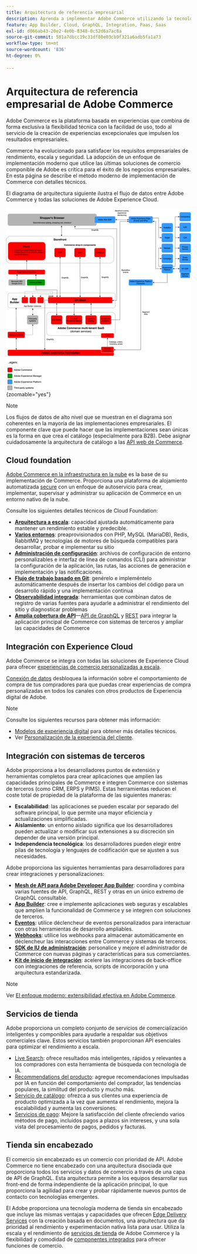 ```yaml
---
title: Arquitectura de referencia empresarial
description: Aprenda a implementar Adobe Commerce utilizando la tecnología de comercio componible más reciente de Adobe.
feature: App Builder, Cloud, GraphQL, Integration, Paas, Saas
exl-id: d066ab43-20e2-4e0b-8348-0c52d6a7ac8a
source-git-commit: 581a7dbcc19c31df80e03cb9f321a6adb5fa1a73
workflow-type: tm+mt
source-wordcount: '836'
ht-degree: 0%

---
```


# Arquitectura de referencia empresarial de Adobe Commerce

Adobe Commerce es la plataforma basada en experiencias que combina de forma exclusiva la flexibilidad técnica con la facilidad de uso, todo al servicio de la creación de experiencias excepcionales que impulsen los resultados empresariales.

Commerce ha evolucionado para satisfacer los requisitos empresariales de rendimiento, escala y seguridad. La adopción de un enfoque de implementación moderno que utilice las últimas soluciones de comercio componible de Adobe es crítica para el éxito de los negocios empresariales. En esta página se describe el método moderno de implementación de Commerce con detalles técnicos.

El diagrama de arquitectura siguiente ilustra el flujo de datos entre Adobe Commerce y todas las soluciones de Adobe Experience Cloud.

![Diagrama arquitectónico que muestra cómo se conecta Adobe Commerce a las soluciones de Experience Cloud](../../assets/playbooks/commerce-architecture-v3.svg){zoomable="yes"}

>[!NOTE]
>
>Los flujos de datos de alto nivel que se muestran en el diagrama son coherentes en la mayoría de las implementaciones empresariales. El componente clave que puede hacer que las implementaciones sean únicas es la forma en que crea el catálogo (especialmente para B2B). Debe asignar cuidadosamente la arquitectura de catálogo a las [API web de Commerce](https://developer.adobe.com/commerce/webapi/get-started/).

## Cloud foundation

[Adobe Commerce en la infraestructura en la nube](https://experienceleague.adobe.com/en/docs/commerce-cloud-service/user-guide/overview) es la base de su implementación de Commerce. Proporciona una plataforma de alojamiento automatizada [secure](../../security-and-compliance/shared-responsibility.md) con un enfoque de autoservicio para crear, implementar, supervisar y administrar su aplicación de Commerce en un entorno nativo de la nube.

Consulte los siguientes detalles técnicos de Cloud Foundation:

- [**Arquitectura a escala**](https://experienceleague.adobe.com/en/docs/commerce-cloud-service/user-guide/architecture/scaled-architecture): capacidad ajustada automáticamente para mantener un rendimiento estable y predecible.
- [**Varios entornos**](https://experienceleague.adobe.com/en/docs/commerce-cloud-service/user-guide/architecture/pro-architecture): preaprovisionados con PHP, MySQL (MariaDB), Redis, RabbitMQ y tecnologías de motores de búsqueda compatibles para desarrollar, probar e implementar su sitio
- [**Administración de configuración**](https://experienceleague.adobe.com/en/docs/commerce-cloud-service/user-guide/configure/overview): archivos de configuración de entorno personalizables e interfaz de línea de comandos (CLI) para administrar la configuración de la aplicación, las rutas, las acciones de generación e implementación y las notificaciones.
- [**Flujo de trabajo basado en Git**](https://experienceleague.adobe.com/en/docs/commerce-cloud-service/user-guide/architecture/pro-develop-deploy-workflow): genérelo e impleméntelo automáticamente después de insertar los cambios del código para un desarrollo rápido y una implementación continua
- [**Observabilidad integrada**](https://experienceleague.adobe.com/en/docs/commerce-cloud-service/user-guide/monitor/performance): herramientas que combinan datos de registro de varias fuentes para ayudarle a administrar el rendimiento del sitio y diagnosticar problemas
- [**Amplia cobertura de API**](https://developer.adobe.com/commerce/webapi/get-started/)—[API de GraphQL](https://developer.adobe.com/commerce/webapi/graphql/) y [REST](https://developer.adobe.com/commerce/webapi/rest) para integrar la aplicación principal de Commerce con sistemas de terceros y ampliar las capacidades de Commerce

## Integración con Experience Cloud

Adobe Commerce se integra con todas las soluciones de Experience Cloud para ofrecer [experiencias de comercio personalizadas a escala](https://experienceleague.adobe.com/en/docs/commerce-admin/customers/customers-menu/personalize-scale#customers-menu).

[Conexión de datos](https://experienceleague.adobe.com/en/docs/commerce-merchant-services/data-connection/overview) desbloquea la información sobre el comportamiento de compra de tus compradores para que puedas crear experiencias de compra personalizadas en todos los canales con otros productos de Experiencia digital de Adobe.

>[!NOTE]
>
>Consulte los siguientes recursos para obtener más información:
>
>- [Modelos de experiencia digital](https://experienceleague.adobe.com/en/docs/blueprints-learn/architecture/overview) para obtener más detalles técnicos.
>- Ver [Personalización de la experiencia del cliente](https://experienceleague.adobe.com/en/docs/events/the-skill-exchange-recordings/commerce/aug2024/personalization).


## Integración con sistemas de terceros

Adobe proporciona a los desarrolladores puntos de extensión y herramientas completos para crear aplicaciones que amplíen las capacidades principales de Commerce e integren Commerce con sistemas de terceros (como CRM, ERPS y PIMS). Estas herramientas reducen el coste total de propiedad de la plataforma de las siguientes maneras:

- **Escalabilidad**: las aplicaciones se pueden escalar por separado del software principal, lo que permite una mayor eficiencia y actualizaciones simplificadas.
- **Aislamiento**: un entorno aislado significa que los desarrolladores pueden actualizar o modificar sus extensiones a su discreción sin depender de una versión principal.
- **Independencia tecnológica**: los desarrolladores pueden elegir entre pilas de tecnología y lenguajes de codificación que se ajusten a sus necesidades.

Adobe proporciona las siguientes herramientas para desarrolladores para crear integraciones y personalizaciones:

- [**Mesh de API para Adobe Developer App Builder**](https://developer.adobe.com/graphql-mesh-gateway/): coordina y combina varias fuentes de API, GraphQL, REST y otras en un único extremo de GraphQL consultable.
- [**App Builder**](https://developer.adobe.com/app-builder/docs/overview/): cree e implemente aplicaciones web seguras y escalables que amplíen la funcionalidad de Commerce y se integren con soluciones de terceros.
- [**Eventos**](https://developer.adobe.com/commerce/extensibility/events/): utilice déclencheur de eventos personalizados para interactuar con otras herramientas de desarrollo ampliables.
- [**Webhooks**](https://developer.adobe.com/commerce/extensibility/webhooks/): utilice los webhooks para almacenar automáticamente en déclencheur las interacciones entre Commerce y sistemas de terceros.
- [**SDK de IU de administración**](https://developer.adobe.com/commerce/extensibility/admin-ui-sdk/): personalice y mejore el administrador de Commerce con nuevas páginas y características para sus comerciantes.
- [**Kit de inicio de integración**](https://developer.adobe.com/commerce/extensibility/starter-kit/): acelere las integraciones de back-office con integraciones de referencia, scripts de incorporación y una arquitectura estandarizada.

>[!NOTE]
>
>Ver [El enfoque moderno: extensibilidad efectiva en Adobe Commerce](https://experienceleague.adobe.com/en/docs/events/the-skill-exchange-recordings/commerce/aug2024/extensibility).

## Servicios de tienda

Adobe proporciona un completo conjunto de servicios de comercialización inteligentes y componibles para ayudarle a respaldar sus objetivos comerciales clave. Estos servicios también proporcionan API esenciales para optimizar el rendimiento a escala.

- [Live Search](https://experienceleague.adobe.com/en/docs/commerce-merchant-services/live-search/overview): ofrece resultados más inteligentes, rápidos y relevantes a los compradores con esta herramienta de búsqueda con tecnología de IA.
- [Recommendations del producto](https://experienceleague.adobe.com/en/docs/commerce-merchant-services/product-recommendations/overview): agregue recomendaciones impulsadas por IA en función del comportamiento del comprador, las tendencias populares, la similitud del producto y mucho más.
- [Servicio de catálogo](https://experienceleague.adobe.com/en/docs/commerce-merchant-services/catalog-service/guide-overview): ofrezca a sus clientes una experiencia de producto optimizada a la vez que aumenta el rendimiento, mejora la escalabilidad y aumenta las conversiones.
- [Servicios de pago](https://experienceleague.adobe.com/en/docs/commerce-merchant-services/payment-services/guide-overview): Mejore la satisfacción del cliente ofreciendo varios métodos de pago, incluidos pagos a plazos sin intereses, y una sola vista del procesamiento de pagos, pedidos y facturas.

## Tienda sin encabezado

El comercio sin encabezado es un comercio con prioridad de API. Adobe Commerce no tiene encabezado con una arquitectura disociada que proporciona todos los servicios y datos de comercio a través de una capa de API de GraphQL. Esta arquitectura permite a los equipos desarrollar sus front-end de forma independiente de la aplicación principal, lo que proporciona la agilidad para crear y probar rápidamente nuevos puntos de contacto con tecnologías emergentes.

El Adobe proporciona una tecnología moderna de tienda sin encabezado que incluye las mismas ventajas y capacidades que ofrecen [Edge Delivery Services](https://www.aem.live/home) con la creación basada en documentos, una arquitectura que da prioridad al rendimiento y experimentación nativa lista para usar. Utiliza la escala y el rendimiento de [servicios de tienda](#storefront-services) de Adobe Commerce y la flexibilidad y comodidad de [componentes integrados](https://experienceleague.adobe.com/developer/commerce/storefront/) para ofrecer funciones de comercio.

